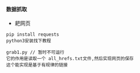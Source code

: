 #### 数据抓取

* 耙网页

```
pip install requests
python3安装找下教程

grab1.py // 暂时不可运行
它的作用是读取一个 all_hrefs.txt文件,然后实现网页的保存
这个能实现是基于有规律的链接

```
